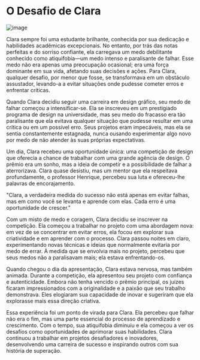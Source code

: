# O Desafio de Clara

![image](https://github.com/user-attachments/assets/353a052b-9434-4ef0-877d-ecef1cf4c3f5)

Clara sempre foi uma estudante brilhante, conhecida por sua dedicação e habilidades acadêmicas excepcionais. No entanto, por trás das notas perfeitas e do sorriso confiante, ela carregava um medo debilitante conhecido como atiquifobia—um medo intenso e paralisante de falhar. Esse medo não era apenas uma preocupação ocasional; era uma força dominante em sua vida, afetando suas decisões e ações. Para Clara, qualquer desafio, por menor que fosse, se transformava em um obstáculo assustador, levando-a a evitar situações onde pudesse cometer erros e enfrentar críticas.

Quando Clara decidiu seguir uma carreira em design gráfico, seu medo de falhar começou a intensificar-se. Ela se inscreveu em um prestigiado programa de design na universidade, mas seu medo do fracasso era tão paralisante que ela evitava qualquer situação que pudesse resultar em uma crítica ou em um possível erro. Seus projetos eram impecáveis, mas ela se sentia constantemente estagnada, nunca ousando experimentar algo novo por medo de não atender às suas próprias expectativas.

Um dia, Clara recebeu uma oportunidade única: uma competição de design que oferecia a chance de trabalhar com uma grande agência de design. O prêmio era um sonho, mas a ideia de competir e a possibilidade de falhar a aterrorizava. Clara quase desistiu, mas um mentor que ela respeitava profundamente, o professor Henrique, percebeu sua luta e ofereceu-lhe palavras de encorajamento.

"Clara, a verdadeira medida do sucesso não está apenas em evitar falhas, mas em como você se levanta e aprende com elas. Cada erro é uma oportunidade de crescer."

Com um misto de medo e coragem, Clara decidiu se inscrever na competição. Ela começou a trabalhar no projeto com uma abordagem nova: em vez de se concentrar em evitar erros, ela focou em explorar sua criatividade e em aprender com o processo. Clara passou noites em claro, experimentando novas técnicas e ideias que normalmente evitaria por medo de errar. À medida que se envolvia mais no projeto, percebeu que seus medos não a paralisavam mais; ela estava enfrentando-os.

Quando chegou o dia da apresentação, Clara estava nervosa, mas também animada. Durante a competição, ela apresentou seu projeto com confiança e autenticidade. Embora não tenha vencido o prêmio principal, os juízes ficaram impressionados com a originalidade e a paixão que seu trabalho demonstrava. Eles elogiaram sua capacidade de inovar e sugeriram que ela explorasse mais essa direção criativa.

Essa experiência foi um ponto de virada para Clara. Ela percebeu que falhar não era o fim, mas uma parte essencial do processo de aprendizado e crescimento. Com o tempo, sua atiquifobia diminuiu e ela começou a ver os desafios como oportunidades de aprimorar suas habilidades. Clara continuou a trabalhar em projetos desafiadores e inovadores, desenvolvendo uma carreira de sucesso e inspirando outros com sua história de superação.
